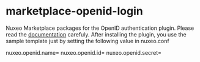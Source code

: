 marketplace-openid-login
=====================================

Nuxeo Marketplace packages for the OpenID authentication plugin. 
Please read the [documentation](https://doc.nuxeo.com/x/1BM5AQ) carefuly.
After installing the plugin, you use the sample template just by setting the following value in nuxeo.conf 

nuxeo.openid.name=
nuxeo.openid.id=
nuxeo.openid.secret=

